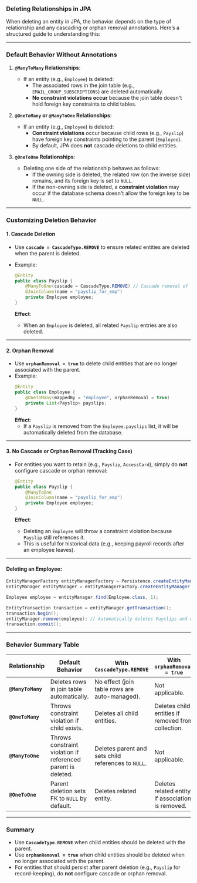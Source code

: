 ### **Deleting Relationships in JPA**

When deleting an entity in JPA, the behavior depends on the type of relationship and any cascading or orphan removal annotations. Here’s a structured guide to understanding this:

---

### **Default Behavior Without Annotations**

1. **`@ManyToMany` Relationships**:
   - If an entity (e.g., `Employee`) is deleted:
     - The associated rows in the join table (e.g., `EMAIL_GROUP_SUBSCRIPTIONS`) are deleted automatically.
     - **No constraint violations occur** because the join table doesn't hold foreign key constraints to child tables.

2. **`@OneToMany` or `@ManyToOne` Relationships**:
   - If an entity (e.g., `Employee`) is deleted:
     - **Constraint violations** occur because child rows (e.g., `Payslip`) have foreign key constraints pointing to the parent (`Employee`).
     - By default, JPA does **not** cascade deletions to child entities.

3. **`@OneToOne` Relationships**:
   - Deleting one side of the relationship behaves as follows:
     - If the owning side is deleted, the related row (on the inverse side) remains, and its foreign key is set to `NULL`.
     - If the non-owning side is deleted, a **constraint violation** may occur if the database schema doesn't allow the foreign key to be `NULL`.

---

### **Customizing Deletion Behavior**

#### 1. **Cascade Deletion**
- Use **`cascade = CascadeType.REMOVE`** to ensure related entities are deleted when the parent is deleted.
- Example:
    ```java
    @Entity
    public class Payslip {
        @ManyToOne(cascade = CascadeType.REMOVE) // Cascade removal of Payslip when Employee is deleted
        @JoinColumn(name = "payslip_for_emp")
        private Employee employee;
    }
    ```

    **Effect**:
    - When an `Employee` is deleted, all related `Payslip` entries are also deleted.

---

#### 2. **Orphan Removal**
- Use **`orphanRemoval = true`** to delete child entities that are no longer associated with the parent.
- Example:
    ```java
    @Entity
    public class Employee {
        @OneToMany(mappedBy = "employee", orphanRemoval = true)
        private List<Payslip> payslips;
    }
    ```
    **Effect**:
    - If a `Payslip` is removed from the `Employee.payslips` list, it will be automatically deleted from the database.

---

#### 3. **No Cascade or Orphan Removal (Tracking Case)**
- For entities you want to retain (e.g., `Payslip`, `AccessCard`), simply do **not** configure cascade or orphan removal:
    ```java
    @Entity
    public class Payslip {
        @ManyToOne
        @JoinColumn(name = "payslip_for_emp")
        private Employee employee;
    }
    ```

    **Effect**:
    - Deleting an `Employee` will throw a constraint violation because `Payslip` still references it. 
    - This is useful for historical data (e.g., keeping payroll records after an employee leaves).

---

#### Deleting an Employee:
```java
EntityManagerFactory entityManagerFactory = Persistence.createEntityManagerFactory("myApp");
EntityManager entityManager = entityManagerFactory.createEntityManager();

Employee employee = entityManager.find(Employee.class, 1);

EntityTransaction transaction = entityManager.getTransaction();
transaction.begin();
entityManager.remove(employee); // Automatically deletes Payslips and updates Join Table
transaction.commit();
```

---

### **Behavior Summary Table**

| **Relationship**            | **Default Behavior**                                | **With `CascadeType.REMOVE`**                  | **With `orphanRemoval = true`**                     |
|-----------------------------|----------------------------------------------------|-----------------------------------------------|----------------------------------------------------|
| **`@ManyToMany`**            | Deletes rows in join table automatically.         | No effect (join table rows are auto-managed). | Not applicable.                                   |
| **`@OneToMany`**             | Throws constraint violation if child exists.      | Deletes all child entities.                   | Deletes child entities if removed from collection. |
| **`@ManyToOne`**             | Throws constraint violation if referenced parent is deleted. | Deletes parent and sets child references to `NULL`. | Not applicable.                                   |
| **`@OneToOne`**              | Parent deletion sets FK to `NULL` by default.     | Deletes related entity.                       | Deletes related entity if association is removed. |

---

### **Summary**
- Use **`CascadeType.REMOVE`** when child entities should be deleted with the parent.
- Use **`orphanRemoval = true`** when child entities should be deleted when no longer associated with the parent.
- For entities that should persist after parent deletion (e.g., `Payslip` for record-keeping), do **not** configure cascade or orphan removal.
